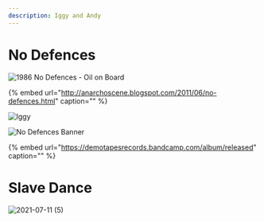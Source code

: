 ```yaml
---
description: Iggy and Andy
---
```


# No Defences

![1986 No Defences - Oil on Board](https://user-images.githubusercontent.com/25156451/125211390-e71b4900-e29d-11eb-8be5-8bac1f5f99a6.jpg)

{% embed url="http://anarchoscene.blogspot.com/2011/06/no-defences.html" caption="" %}

![Iggy](https://user-images.githubusercontent.com/25156451/125211490-aa9c1d00-e29e-11eb-844b-175191bf9369.jpg)

![No Defences Banner](https://user-images.githubusercontent.com/25156451/125211494-ae2fa400-e29e-11eb-9caf-18c99f6e8d9c.jpg)

{% embed url="https://demotapesrecords.bandcamp.com/album/released" caption="" %}

# Slave Dance

![2021-07-11 \(5\)](https://user-images.githubusercontent.com/25156451/125211657-e388c180-e29f-11eb-8274-66df8a675d8c.png)





